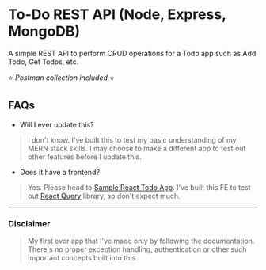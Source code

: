 # To-Do REST API (Node, Express, MongoDB)

A simple REST API to perform CRUD operations for a Todo app such as Add Todo, Get Todos, etc.

⭐ *Postman collection included* ⭐

## FAQs

- Will I ever update this?
> I don't know. I've built this to test my basic understanding of my MERN stack skills. I may choose to make a different app to test out other features before I update this.

- Does it have a frontend?
> Yes. Please head to [Sample React Todo App](https://github.com/talktoacomputer/react-query-sample-crud). I've built this FE to test out [React Query](https://tanstack.com/query/v4) library, so don't expect much.

---

### Disclaimer

> My first ever app that I've made only by following the documentation. There's no proper exception handling, authentication or other such important concepts built into this.